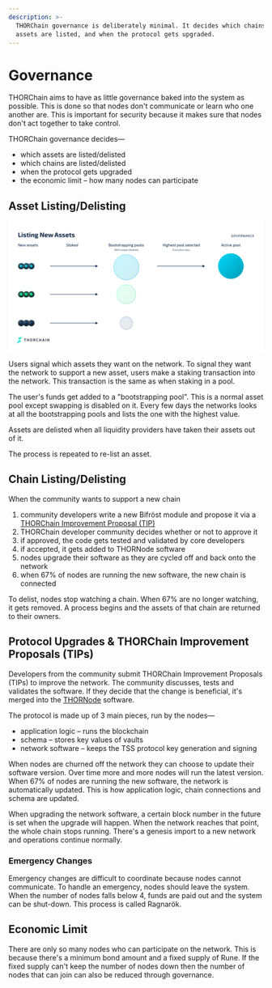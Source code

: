 ```yaml
---
description: >-
  THORChain governance is deliberately minimal. It decides which chains and
  assets are listed, and when the protocol gets upgraded.
---
```


# Governance

THORChain aims to have as little governance baked into the system as possible. This is done so that nodes don't communicate or learn who one another are. This is important for security because it makes sure that nodes don't act together to take control.

THORChain governance decides—

* which assets are listed/delisted
* which chains are listed/delisted
* when the protocol gets upgraded
* the economic limit – how many nodes can participate

## Asset Listing/Delisting

![](../.gitbook/assets/listing-new-assets.jpg)

Users signal which assets they want on the network. To signal they want the network to support a new asset, users make a staking transaction into the network. This transaction is the same as when staking in a pool.

The user's funds get added to a "bootstrapping pool". This is a normal asset pool except swapping is disabled on it. Every few days the networks looks at all the bootstrapping pools and lists the one with the highest value.

Assets are delisted when all liquidity providers have taken their assets out of it.

The process is repeated to re-list an asset.

## Chain Listing/Delisting

When the community wants to support a new chain

1. community developers write a new Bifröst module and propose it via a [THORChain Improvement Proposal \(TIP\)](governance.md#protocol-upgrades-and-thorchain-improvement-proposals-tips)
2. THORChain developer community decides whether or not to approve it
3. if approved, the code gets tested and validated by core developers
4. if accepted, it gets added to THORNode software
5. nodes upgrade their software as they are cycled off and back onto the network
6. when 67% of nodes are running the new software, the new chain is connected

To delist, nodes stop watching a chain. When 67% are no longer watching, it gets removed. A process begins and the assets of that chain are returned to their owners.

## Protocol Upgrades & THORChain Improvement Proposals \(TIPs\)

Developers from the community submit THORChain Improvement Proposals \(TIPs\) to improve the network. The community discusses, tests and validates the software. If they decide that the change is beneficial, it's merged into the [THORNode]() software.

The protocol is made up of 3 main pieces, run by the nodes—

* application logic – runs the blockchain
* schema – stores key values of vaults
* network software – keeps the TSS protocol key generation and signing

When nodes are churned off the network they can choose to update their software version. Over time more and more nodes will run the latest version. When 67% of nodes are running the new software, the network is automatically updated. This is how application logic, chain connections and schema are updated.

When upgrading the network software, a certain block number in the future is set when the upgrade will happen. When the network reaches that point, the whole chain stops running. There's a genesis import to a new network and operations continue normally.

### Emergency Changes

Emergency changes are difficult to coordinate because nodes cannot communicate. To handle an emergency, nodes should leave the system. When the number of nodes falls below 4, funds are paid out and the system can be shut-down. This process is called Ragnarök.

## Economic Limit

There are only so many nodes who can participate on the network. This is because there's a minimum bond amount and a fixed supply of Rune. If the fixed supply can't keep the number of nodes down then the number of nodes that can join can also be reduced through governance.

